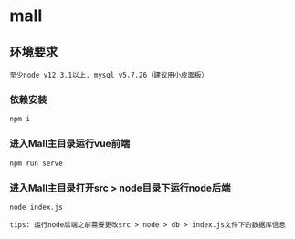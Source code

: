 # mall

## 环境要求
```
至少node v12.3.1以上, mysql v5.7.26（建议用小皮面板）
```

### 依赖安装
```
npm i
```

### 进入Mall主目录运行vue前端
```
npm run serve
```

### 进入Mall主目录打开src > node目录下运行node后端
```
node index.js

tips: 运行node后端之前需要更改src > node > db > index.js文件下的数据库信息
```


